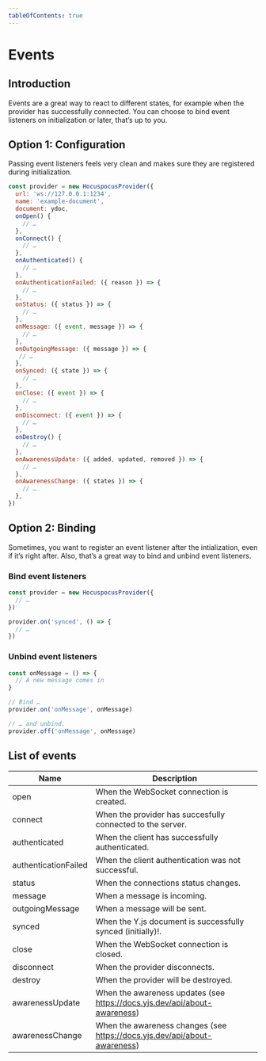 ```yaml
---
tableOfContents: true
---
```


# Events

## Introduction
Events are a great way to react to different states, for example when the provider has successfully connected. You can choose to bind event listeners on initialization or later, that’s up to you.

## Option 1: Configuration
Passing event listeners feels very clean and makes sure they are registered during initialization.

```js
const provider = new HocuspocusProvider({
  url: 'ws://127.0.0.1:1234',
  name: 'example-document',
  document: ydoc,
  onOpen() {
    // …
  },
  onConnect() {
    // …
  },
  onAuthenticated() {
    // …
  },
  onAuthenticationFailed: ({ reason }) => {
    // …
  },
  onStatus: ({ status }) => {
    // …
  },
  onMessage: ({ event, message }) => {
    // …
  },
  onOutgoingMessage: ({ message }) => {
   // …
  },
  onSynced: ({ state }) => {
    // …
  },
  onClose: ({ event }) => {
    // …
  },
  onDisconnect: ({ event }) => {
    // …
  },
  onDestroy() {
    // …
  },
  onAwarenessUpdate: ({ added, updated, removed }) => {
    // …
  },
  onAwarenessChange: ({ states }) => {
    // …
  },
})
```

## Option 2: Binding
Sometimes, you want to register an event listener after the intialization, even if it’s right after. Also, that’s a great way to bind and unbind event listeners.

### Bind event listeners

```js
const provider = new HocuspocusProvider({
  // …
})

provider.on('synced', () => {
  // …
})
```

### Unbind event listeners

```js
const onMessage = () => {
  // A new message comes in
}

// Bind …
provider.on('onMessage', onMessage)

// … and unbind.
provider.off('onMessage', onMessage)
```

## List of events

| Name                 | Description                                                                |
|----------------------|----------------------------------------------------------------------------|
| open                 | When the WebSocket connection is created.                                  |
| connect              | When the provider has succesfully connected to the server.                 |
| authenticated        | When the client has successfully authenticated.                            |
| authenticationFailed | When the client authentication was not successful.                         |
| status               | When the connections status changes.                                       |
| message              | When a message is incoming.                                                |
| outgoingMessage      | When a message will be sent.                                               |
| synced               | When the Y.js document is successfully synced (initially)!.                |
| close                | When the WebSocket connection is closed.                                   |
| disconnect           | When the provider disconnects.                                             |
| destroy              | When the provider will be destroyed.                                       |
| awarenessUpdate      | When the awareness updates  (see https://docs.yjs.dev/api/about-awareness) |
| awarenessChange      | When the awareness changes  (see https://docs.yjs.dev/api/about-awareness) |
